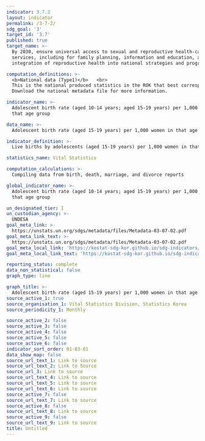 ```yaml
---
indicator: 3.7.2
layout: indicator
permalink: /3-7-2/
sdg_goal: '3'
target_id: '3.7'
published: true
target_name: >-
  By 2030, ensure universal access to sexual and reproductive health-care
  services, including for family planning, information and education, and the
  integration of reproductive health into national strategies and programmes

computation_definitions: >-
  <b>National data (Type1)</b>   <br>
  This is the national produced statistics in the ROK that best corresponds to the definition of UN SDGs indicators. <br>
  Download the national metadata file for more information.

indicator_name: >-
  Adolescent birth rate (aged 10-14 years; aged 15-19 years) per 1,000 women in
  that age group

data_name: >-
  Adolescent birth rate (aged 15-19 years) per 1,000 women in that age group

indicator_definition: >-
  Live births by adolescents (aged 15-19 years) per 1,000 women in that age group

statistics_name: Vital Statistics

computation_calculations: >-
  Compiling data from birth, death, marriage, and divorce reports

global_indicator_name: >-
  Adolescent birth rate (aged 10-14 years; aged 15-19 years) per 1,000 women in
  that age group

un_designated_tier: I
un_custodian_agency: >-
  UNDESA
goal_meta_link: >-
  https://unstats.un.org/sdgs/metadata/files/Metadata-03-07-02.pdf   
goal_meta_link_text: >-
  https://unstats.un.org/sdgs/metadata/files/Metadata-03-07-02.pdf   
goal_meta_local_link: 'https://kostat-sdg-kor.github.io/sdg-indicators/public/data/Metadata-03-07-02_ENG.pdf'
goal_meta_local_link_text: 'https://kostat-sdg-kor.github.io/sdg-indicators/public/data/Metadata-03-07-02_ENG.pdf'

reporting_status: complete
data_non_statistical: false
graph_type: line

graph_title: >-
  Adolescent birth rate (aged 15-19 years) per 1,000 women in that age group
source_active_1: true
source_organisation_1: Vital Statistics Division, Statistics Korea 
source_periodicity_1: Monthly

source_active_2: false
source_active_3: false
source_active_4: false
source_active_5: false
source_active_6: false
indicator_sort_order: 01-03-01
data_show_map: false
source_url_text_1: Link to source
source_url_text_2: Link to Source
source_url_3: Link to source
source_url_text_4: Link to source
source_url_text_5: Link to source
source_url_text_6: Link to source
source_active_7: false
source_url_text_7: Link to source
source_active_8: false
source_url_text_8: Link to source
source_active_9: false
source_url_text_9: Link to source
title: Untitled
---
```

